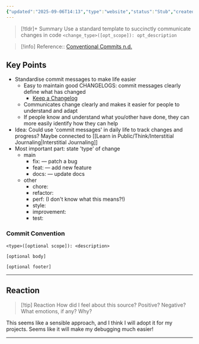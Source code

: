 ```yaml
---
{"updated":"2025-09-06T14:13","type":"website","status":"Stub","created":"2024-10-28T14:29","dg-publish":true,"dg-path":"Reference/@ConventionalCommits.md","permalink":"/reference/conventional-commits/","dgPassFrontmatter":true,"noteIcon":"1"}
---
```



>[!tldr]+ Summary
> Use a standard template to succinctly communicate changes in code 
> `<change_type>([opt_scope]): opt_description`


> [!info] Reference:: [Conventional Commits n.d.](https://www.conventionalcommits.org/en/v1.0.0-beta.2/)

## Key Points
- Standardise commit messages to make life easier 
	- Easy to maintain good CHANGELOGS: commit messages clearly define what has changed
		- [Keep a Changelog](https://keepachangelog.com/en/1.1.0/) 
	- Communicates change clearly and makes it easier for people to understand and adapt 
	- If people know and understand what you/other have done, they can more easily identify how they can help 
- Idea: Could use 'commit messages' in daily life to track changes and progress? Maybe connected to [[Learn in Public/Think/Interstitial Journaling\|Interstitial Journaling]] 
- Most important part: state 'type' of change
	- main
		- fix: — patch a bug 
		- feat: — add new feature 
		- docs: — update docs 
	- other
		- chore: 
		- refactor:
		- perf: (I don't know what this means?!)
		- style: 
		- improvement: 
		- test: 

### Commit Convention 
```
<type>([optional scope]): <description>

[optional body]

[optional footer]
```


---

## Reaction 
> [!tip] Reaction 
> How did I feel about this source? Positive? Negative? What emotions, if any? Why? 

This seems like a sensible approach, and I think I will adopt it for my projects. Seems like it will make my debugging much easier! 

---
